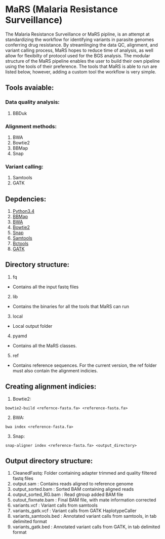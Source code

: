 # MaRS (Malaria Resistance Surveillance)

The Malaria Resistance Surveillance or MaRS pipline, is an attempt at standardizing the workflow for identifying variants in parasite genomes conferring drug resistance. By streamlinging the data QC, alignment, and variant calling process, MaRS hopes to reduce time of analysis, as well allow for flexibilty of protocol used for the BGS analysis. The modular structure of the MaRS pipeline enables the user to build their own pipeline using the tools of their preference. The tools that MaRS is able to run are listed below, however, adding a custom tool the workflow is very simple. 

## Tools avaiable:

### Data quality analysis:
1. BBDuk

### Alignment methods:
1. BWA
2. Bowtie2
3. BBMap
4. Snap

### Variant calling:
1. Samtools
2. GATK

## Depdencies:

1. [Python3.4 ](https://www.python.org/download/releases/3.4.0/)
2. [BBMap](https://sourceforge.net/projects/bbmap/)
3. [BWA](http://bio-bwa.sourceforge.net/)
4. [Bowtie2](http://bowtie-bio.sourceforge.net/bowtie2/index.shtml)
5. [Snap](http://snap.cs.berkeley.edu/)
6. [Samtools](http://www.htslib.org/)
7. [Bctools](http://www.htslib.org/)
8. [GATK](https://software.broadinstitute.org/gatk/download/)

## Directory structure:

1. fq

  * Contains all the input fastq files

2. lib

  * Contains the binaries for all the tools that MaRS can run

3. local

  * Local output folder

4. pyamd

  * Contains all the MaRS classes.

5. ref

  * Contains reference sequences. For the current version, the ref folder must also contain the alignment indicies.

## Creating alignment indicies:

1. Bowtie2:
  ```{sh}
bowtie2-build <refernce-fasta.fa> <reference-fasta.fa>
  ```

2. BWA:
  ```{sh}
bwa index <reference-fasta.fa>
  ```

3. Snap:
  ```{sh}
snap-aligner index <reference-fasta.fa> <output_directory>
  ```

## Output directory structure:
1. CleanedFastq: Folder containing adapter trimmed and quality filtered fastq files
2. output.sam : Contains reads aligned to reference genome
3. output_sorted.bam : Sorted BAM containing aligned reads
4. output_sorted_RG.bam : Read gtroup added BAM file
5. outout_fixmate.bam : Final BAM file, with mate information corrected
6. variants.vcf : Variant calls from samtools
7. variants_gatk.vcf : Variant calls from GATK HaplotypeCaller
8. variants_samtools.bed : Annotated variant calls from samtools, in tab delimited format
9. variants_gatk.bed : Annotated variant calls from GATK, in tab delimited format




